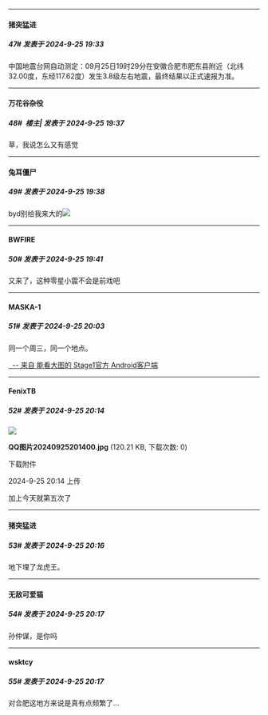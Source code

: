 ﻿
*****

####  猪突猛进  
##### 47#       发表于 2024-9-25 19:33

中国地震台网自动测定：09月25日19时29分在安徽合肥市肥东县附近（北纬32.00度，东经117.62度）发生3.8级左右地震，最终结果以正式速报为准。

*****

####  万花谷杂役  
##### 48#         楼主| 发表于 2024-9-25 19:37

草，我说怎么又有感觉


*****

####  兔耳僵尸  
##### 49#       发表于 2024-9-25 19:38

byd别给我来大的<img src="https://static.saraba1st.com/image/smiley/face2017/001.png" referrerpolicy="no-referrer">


*****

####  BWFIRE  
##### 50#       发表于 2024-9-25 19:41

又来了，这种零星小震不会是前戏吧


*****

####  MASKA-1  
##### 51#       发表于 2024-9-25 20:03

同一个周三，同一个地点。

[  -- 来自 能看大图的 Stage1官方 Android客户端](https://www.coolapk.com/apk/140634)


*****

####  FenixTB  
##### 52#       发表于 2024-9-25 20:14

<img src="https://img.saraba1st.com/forum/202409/25/201418q3d0b5zh03m2gmk0.jpg" referrerpolicy="no-referrer">

<strong>QQ图片20240925201400.jpg</strong> (120.21 KB, 下载次数: 0)

下载附件

2024-9-25 20:14 上传

加上今天就第五次了

*****

####  猪突猛进  
##### 53#       发表于 2024-9-25 20:16

地下埋了龙虎王。

*****

####  无敌可爱猫  
##### 54#       发表于 2024-9-25 20:17

孙仲谋，是你吗

*****

####  wsktcy  
##### 55#       发表于 2024-9-25 20:17

对合肥这地方来说是真有点频繁了...

